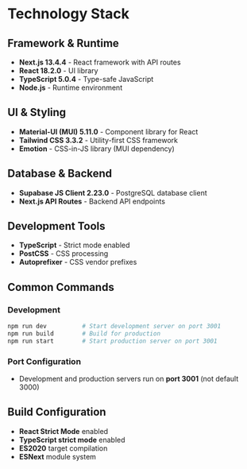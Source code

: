 # Technology Stack

## Framework & Runtime
- **Next.js 13.4.4** - React framework with API routes
- **React 18.2.0** - UI library
- **TypeScript 5.0.4** - Type-safe JavaScript
- **Node.js** - Runtime environment

## UI & Styling
- **Material-UI (MUI) 5.11.0** - Component library for React
- **Tailwind CSS 3.3.2** - Utility-first CSS framework
- **Emotion** - CSS-in-JS library (MUI dependency)

## Database & Backend
- **Supabase JS Client 2.23.0** - PostgreSQL database client
- **Next.js API Routes** - Backend API endpoints

## Development Tools
- **TypeScript** - Strict mode enabled
- **PostCSS** - CSS processing
- **Autoprefixer** - CSS vendor prefixes

## Common Commands

### Development
```bash
npm run dev          # Start development server on port 3001
npm run build        # Build for production
npm run start        # Start production server on port 3001
```

### Port Configuration
- Development and production servers run on **port 3001** (not default 3000)

## Build Configuration
- **React Strict Mode** enabled
- **TypeScript strict mode** enabled
- **ES2020** target compilation
- **ESNext** module system